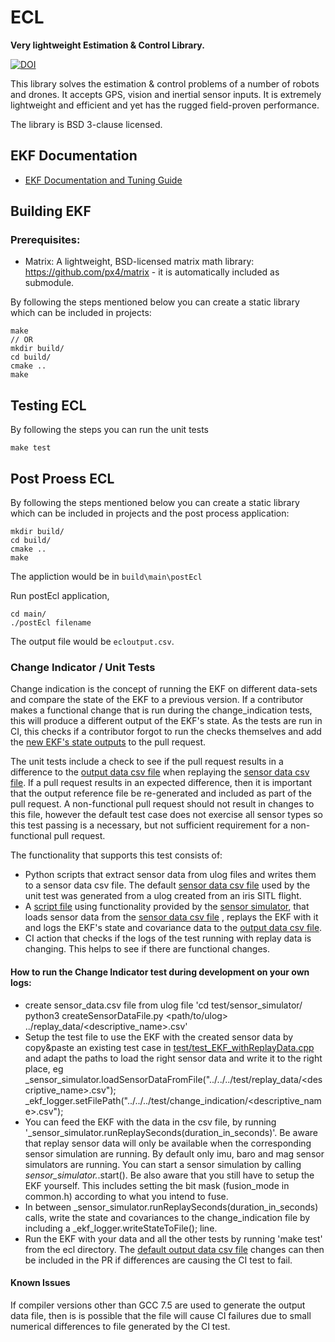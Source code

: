 # ECL

**Very lightweight Estimation & Control Library.**

[![DOI](https://zenodo.org/badge/22634/PX4/PX4-ECL.svg)](https://zenodo.org/badge/latestdoi/22634/PX4/PX4-ECL)

This library solves the estimation & control problems of a number of robots and drones. It accepts GPS, vision and inertial sensor inputs. It is extremely lightweight and efficient and yet has the rugged field-proven performance.

The library is BSD 3-clause licensed.

## EKF Documentation

  * [EKF Documentation and Tuning Guide](https://docs.px4.io/master/en/advanced_config/tuning_the_ecl_ekf.html)

## Building EKF

### Prerequisites:

  * Matrix: A lightweight, BSD-licensed matrix math library: https://github.com/px4/matrix - it is automatically included as submodule.


By following the steps mentioned below you can create a static library which can be included in projects:

```
make
// OR
mkdir build/
cd build/
cmake ..
make
```

## Testing ECL
By following the steps you can run the unit tests

```
make test
```
## Post Proess ECL
By following the steps mentioned below you can create a static library which can be included in projects and the post process application:
```
mkdir build/
cd build/
cmake ..
make
```
The appliction would be in `build\main\postEcl`

Run postEcl application,
```
cd main/
./postEcl filename
```

The output file would be `ecloutput.csv`.
### Change Indicator / Unit Tests
Change indication is the concept of running the EKF on different data-sets and compare the state of the EKF to a previous version. If a contributor makes a functional change that is run during the change_indication tests, this will produce a different output of the EKF's state. As the tests are run in CI, this checks if a contributor forgot to run the checks themselves and add the [new EKF's state outputs](https://github.com/PX4/ecl/blob/master/test/change_indication/iris_gps.csv) to the pull request.

The unit tests include a check to see if the pull request results in a difference to the [output data csv file](https://github.com/PX4/ecl/blob/master/test/change_indication/iris_gps.csv) when replaying the [sensor data csv file](https://github.com/PX4/ecl/blob/master/test/replay_data/iris_gps.csv). If a pull request results in an expected difference, then it is important that the output reference file be re-generated and included as part of the pull request. A non-functional pull request should not result in changes to this file, however the default test case does not exercise all sensor types so this test passing is a necessary, but not sufficient requirement for a non-functional pull request.

The functionality that supports this test consists of:
* Python scripts that extract sensor data from ulog files and writes them to a sensor data csv file. The default [sensor data csv file](https://github.com/PX4/ecl/blob/master/test/replay_data/iris_gps.csv) used by the unit test was generated from a ulog created from an iris SITL flight.
* A [script file](https://github.com/PX4/ecl/blob/master/test/test_EKF_withReplayData.cpp) using functionality provided by  the [sensor simulator](https://github.com/PX4/ecl/blob/master/test/sensor_simulator/sensor_simulator.cpp), that loads sensor data from the [sensor data csv file](https://github.com/PX4/ecl/blob/master/test/replay_data/iris_gps.csv) , replays the EKF with it and logs the EKF's state and covariance data to the [output data csv file](https://github.com/PX4/ecl/blob/master/test/replay_data/iris_gps.csv).
* CI action that checks if the logs of the test running with replay data is changing. This helps to see if there are functional changes.

#### How to run the Change Indicator test during development on your own logs:

* create sensor_data.csv file from ulog file 'cd test/sensor_simulator/
python3 createSensorDataFile.py <path/to/ulog> ../replay_data/<descriptive_name>.csv'
* Setup the test file to use the EKF with the created sensor data by copy&paste an existing test case in [test/test_EKF_withReplayData.cpp](https://github.com/PX4/ecl/blob/master/test/test_EKF_withReplayData.cpp) and adapt the paths to load the right sensor data and write it to the right place, eg
_sensor_simulator.loadSensorDataFromFile("../../../test/replay_data/<descriptive_name>.csv");
_ekf_logger.setFilePath("../../../test/change_indication/<descriptive_name>.csv");
* You can feed the EKF with the data in the csv file, by running '_sensor_simulator.runReplaySeconds(duration_in_seconds)'. Be aware that replay sensor data will only be available when the corresponding sensor simulation are running. By default only imu, baro and mag sensor simulators are running. You can start a sensor simulation by calling _sensor_simulator._<sensor>.start(). Be also aware that you still have to setup the EKF yourself. This includes setting the bit mask (fusion_mode in common.h) according to what you intend to fuse.
* In between _sensor_simulator.runReplaySeconds(duration_in_seconds) calls, write the state and covariances to the change_indication file by including a _ekf_logger.writeStateToFile(); line.
* Run the EKF with your data and all the other tests by running 'make test' from the ecl directory. The [default output data csv file](https://github.com/PX4/ecl/blob/master/test/change_indication/iris_gps.csv) changes can then be included in the PR if differences are causing the CI test to fail.

#### Known Issues
If compiler versions other than GCC 7.5 are used to generate the output data file, then is is possible that the file will cause CI failures due to small numerical differences to file generated by the CI test.
